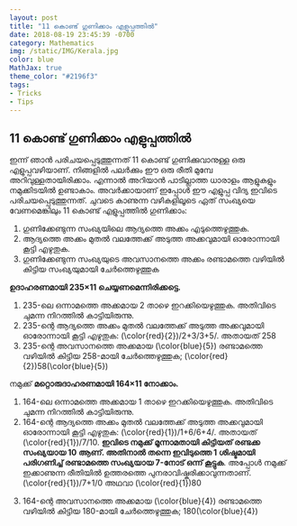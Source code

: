 ```yaml
---
layout: post
title: "11 കൊണ്ട് ഗുണിക്കാം എളുപ്പത്തിൽ"
date: 2018-08-19 23:45:39 -0700
category: Mathematics
img: /static/IMG/Kerala.jpg
color: blue
MathJax: true
theme_color: "#2196f3"
tags: 
- Tricks
- Tips
---
```


## 11 കൊണ്ട് ഗുണിക്കാം എളുപ്പത്തിൽ

ഇന്ന് ഞാൻ പരിചയപ്പെടുത്തുന്നത് 11 കൊണ്ട് ഗുണിക്കുവാനുള്ള ഒരു എളുപ്പവഴിയാണ്. നിങ്ങളിൽ പലർക്കും ഈ ഒരു രീതി മുമ്പേ അറിവുള്ളതായിരിക്കാം. എന്നാൽ അറിയാൻ പാടില്ലാത്ത ധാരാളം ആളുകളും നമുക്കിടയിൽ ഉണ്ടാകാം. അവർക്കായാണ് ഇപ്പോൾ ഈ എളുപ്പ വിദ്യ ഇവിടെ പരിചയപ്പെടുത്തുന്നത്. ചുവടെ കാണുന്ന വഴികളിലൂടെ ഏത് സംഖ്യയെ വേണമെങ്കിലും 11 കൊണ്ട് എളുപ്പത്തിൽ ഗുണിക്കാം:

1. ഗുണിക്കേണ്ടുന്ന സംഖ്യയിലെ ആദ്യത്തെ അക്കം എടുത്തെഴുത്തുക.
2. ആദ്യത്തെ അക്കം മുതൽ വലത്തേക്ക് അടുത്ത അക്കവുമായി ഓരോന്നായി കൂട്ടി എഴുതുക.
3. ഗുണിക്കേണ്ടുന്ന സംഖ്യയുടെ അവസാനത്തെ അക്കം രണ്ടാമത്തെ വഴിയിൽ കിട്ടിയ സംഖ്യയുമായി ചേർത്തെഴുത്തുക

__ഉദാഹരണമായി 235×11 ചെയ്യണമെന്നിരിക്കട്ടെ.__

1. 235-ലെ ഒന്നാമത്തെ അക്കമായ 2 താഴെ ഇറക്കിയെഴുത്തുക. അതിവിടെ ചുമന്ന നിറത്തിൽ കാട്ടിയിരുന്നു.
2. 235-ന്റെ ആദ്യത്തെ അക്കം മുതൽ വലത്തേക്ക് അടുത്ത അക്കവുമായി ഓരോന്നായി കൂട്ടി എഴുതുക: \(\color{red}{2}\)/2+3/3+5/.
അതായത് 258
3. 235-ന്റെ അവസാനത്തെ അക്കമായ \(\color{blue}{5}\) രണ്ടാമത്തെ വഴിയിൽ കിട്ടിയ 258-മായി ചേർത്തെഴുത്തുക; \(\color{red}{2}\)58\(\color{blue}{5}\)

നമുക്ക് __മറ്റൊരുദാഹരണമായി 164×11 നോക്കാം.__
 
1. 164-ലെ ഒന്നാമത്തെ അക്കമായ 1 താഴെ ഇറക്കിയെഴുത്തുക. അതിവിടെ ചുമന്ന നിറത്തിൽ കാട്ടിയിരുന്നു.
2. 164-ന്റെ ആദ്യത്തെ അക്കം മുതൽ വലത്തേക്ക് അടുത്ത അക്കവുമായി ഓരോന്നായി കൂട്ടി എഴുതുക: \(\color{red}{1}\)/1+6/6+4/.
അതായത് \(\color{red}{1}\)/7/10. __ഇവിടെ നമുക്ക് മൂന്നാമതായി കിട്ടിയത് രണ്ടക്ക സംഖ്യയായ 10 ആണ്. അതിനാൽ തന്നെ ഇവിടുത്തെ 1 ശിഷ്ടമായി പരിഗണിച്ച് രണ്ടാമത്തെ സംഖ്യയായ 7-നോട് ഒന്ന് കൂട്ടുക__. അപ്പോൾ നമുക്ക് ഇക്കാണുന്ന രീതിയിൽ ഉത്തരത്തെ പുനരാവിഷ്കരിക്കാവുന്നതാണ്. \(\color{red}{1}\)/7+1/0 അഥവാ \(\color{red}{1}\)80
3) 164-ന്റെ അവസാനത്തെ അക്കമായ \(\color{blue}{4}\) രണ്ടാമത്തെ വഴിയിൽ കിട്ടിയ 180-മായി ചേർത്തെഴുത്തുക; 180\(\color{blue}{4}\)
